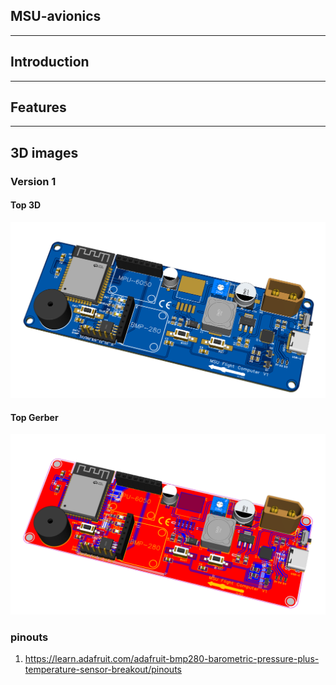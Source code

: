 ## MSU-avionics
---
## Introduction
---
## Features 
---
## 3D images 
### Version 1
#### Top 3D

![top](./pcb-images/version-1/top-ortho.png)

#### Top Gerber
![top-gerber](./pcb-images/version-1/copper-top.png)


### pinouts 
1. https://learn.adafruit.com/adafruit-bmp280-barometric-pressure-plus-temperature-sensor-breakout/pinouts